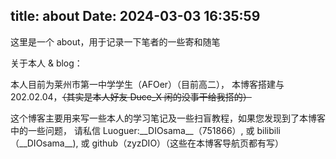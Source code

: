 title: about
Date: 2024-03-03 16:35:59
---
这里是一个 about，用于记录一下笔者的一些寄和随笔

关于本人 & blog：

本人目前为莱州市第一中学学生（AFOer）（目前高二）， 本博客搭建与202.02.04，~~（其实是本人好友 Duce_X 闲的没事干给我搭的）~~

这个博客主要用来写一些本人的学习笔记及一些扫盲教程，如果您发现到了本博客中的一些问题， 请私信 Luoguer:\_\_DIOsama\_\_（751866）, 或 bilibili （\_\_DIOsama\_\_), 或 github（zyzDIO）（这些在本博客导航页都有写）
